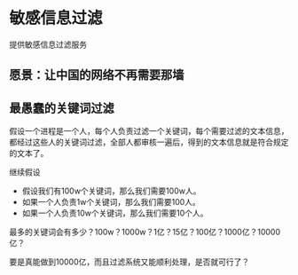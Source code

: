 # 敏感信息过滤
提供敏感信息过滤服务

## 愿景：让中国的网络不再需要那墙

## 最愚蠢的关键词过滤
假设一个进程是一个人，每个人负责过滤一个关键词，每个需要过滤的文本信息，都经过这些人的关键词过滤，全部人都审核一遍后，得到的文本信息就是符合规定的文本了。

继续假设
* 假设我们有100w个关键词，那么我们需要100w人。
* 如果一个人负责1w个关键词，那么我们需要100人。
* 如果一个人负责10w个关键词，那么我们需要10个人。

最多的关键词会有多少？100w？1000w？1亿？15亿？100亿？1000亿？10000亿？

要是真能做到10000亿，而且过滤系统又能顺利处理，是否就可行了？
